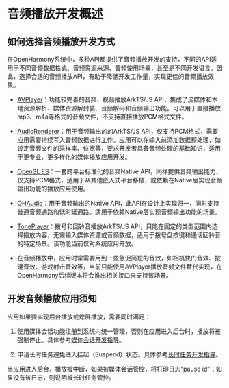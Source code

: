 # 音频播放开发概述

## 如何选择音频播放开发方式

在OpenHarmony系统中，多种API都提供了音频播放开发的支持，不同的API适用于不同音频数据格式、音频资源来源、音频使用场景，甚至是不同开发语言。因此，选择合适的音频播放API，有助于降低开发工作量，实现更佳的音频播放效果。

- [AVPlayer](using-avplayer-for-playback.md)：功能较完善的音频、视频播放ArkTS/JS API，集成了流媒体和本地资源解析、媒体资源解封装、音频解码和音频输出功能。可以用于直接播放mp3、m4a等格式的音频文件，不支持直接播放PCM格式文件。

- [AudioRenderer](using-audiorenderer-for-playback.md)：用于音频输出的的ArkTS/JS API，仅支持PCM格式，需要应用需要持续写入音频数据进行工作。应用可以在输入前添加数据预处理，如设定音频文件的采样率、位宽等，要求开发者具备音频处理的基础知识，适用于更专业、更多样化的媒体播放应用开发。

- [OpenSL ES](using-opensl-es-for-playback.md)：一套跨平台标准化的音频Native API，同样提供音频输出能力，仅支持PCM格式，适用于从其他嵌入式平台移植，或依赖在Native层实现音频输出功能的播放应用使用。

- [OHAudio](using-ohaudio-for-playback.md)：用于音频输出的Native API，此API在设计上实现归一，同时支持普通音频通路和低时延通路。适用于依赖Native层实现音频输出功能的场景。

- [TonePlayer](using-toneplayer-for-playback.md)：拨号和回铃音播放ArkTS/JS API，只能在固定的类型范围内选择播放内容，无需输入媒体资源或音频数据，适用于拨号盘按键和通话回铃音的特定场景。该功能当前仅对系统应用开放。

- 在音频播放中，应用时常需要用到一些急促简短的音效，如相机快门音效、按键音效、游戏射击音效等，当前只能使用AVPlayer播放音频文件替代实现，在OpenHarmony后续版本将会推出相关接口来支持该场景。

## 开发音频播放应用须知

应用如果要实现后台播放或熄屏播放，需要同时满足：

1. 使用媒体会话功能注册到系统内统一管理，否则在应用进入后台时，播放将被强制停止。具体参考[媒体会话开发指导](avsession-overview.md)。

2. 申请长时任务避免进入挂起（Suspend）状态。具体参考[长时任务开发指导](../task-management/continuous-task.md)。

当应用进入后台，播放被中断，如果被媒体会话管控，将打印日志“pause id”；如果没有该日志，则说明被长时任务管控。
